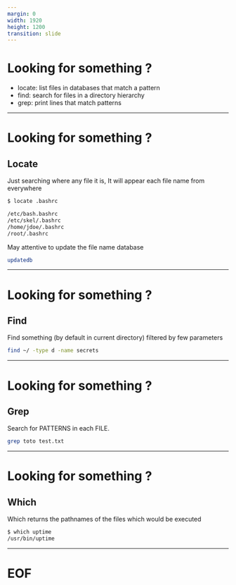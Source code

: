 ```yaml
---
margin: 0
width: 1920
height: 1200
transition: slide
---
```

<!-- .slide: data-auto-animate -->
# Looking for something ?

+ locate: list files in databases that match a pattern
+ find: search for files in a directory hierarchy
+ grep: print lines that match patterns

---
<!-- .slide: data-auto-animate -->
# Looking for something ?
## Locate

Just searching where any file it is,
It will appear each file name from everywhere

```bash
$ locate .bashrc

/etc/bash.bashrc
/etc/skel/.bashrc
/home/jdoe/.bashrc
/root/.bashrc
```

May attentive to update the file name database

```bash
updatedb
```

---
<!-- .slide: data-auto-animate -->
# Looking for something ?
## Find

Find something (by default in current directory)
filtered by few parameters

```bash
find ~/ -type d -name secrets
```

---
<!-- .slide: data-auto-animate -->
# Looking for something ?
## Grep

Search for PATTERNS in each FILE.

```bash
grep toto test.txt
```

---
<!-- .slide: data-auto-animate -->
# Looking for something ?
## Which

Which returns the pathnames of the files
which would be executed

```bash
$ which uptime
/usr/bin/uptime
```

---
# EOF